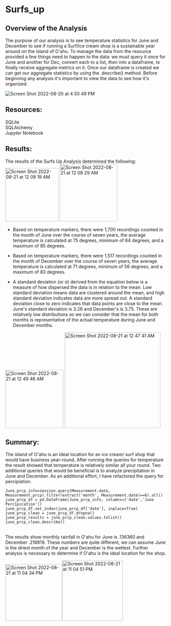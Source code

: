 # Surfs_up
## Overview of the Analysis

The purpose of our analysis is to see temperature statistics for June and December to see if running a Surf/Ice cream shop is a sustainable year around on the island of O'ahu. To manage the data from the resource provided a few things need to happen to the data: we must query it once for June and another for Dec, convert each to a list, then into a dataframe, to finally receive aggregate metrics on it. Once our dataframe is created we can get our aggregate statistics by using the .describe() method. Before beginning any analysis it's important to view the data to see how it's organized. 

![Screen Shot 2022-08-20 at 4 50 49 PM](https://user-images.githubusercontent.com/107026442/185852755-1c5e0dab-65ab-4ea9-8efe-ef03ac9878d5.png)

## Resources:<br/> 
SQLite<br/>
SQLAlchemy<br/>
Jupyter Notebook<br/>

## Results:

The results of the Surfs Up Analysis determined the following:<br/>
<img width="167" alt="Screen Shot 2022-08-21 at 12 09 19 AM" src="https://user-images.githubusercontent.com/107026442/185852865-4a582e5c-4c55-4460-a3bb-719da7c83c2e.png">
<img width="180" alt="Screen Shot 2022-08-21 at 12 09 29 AM" src="https://user-images.githubusercontent.com/107026442/185852896-f3cf05bb-ef9d-4a93-8734-feb09adcfa01.png"><br/>

* Based on temperature markers, there were 1,700 recordings counted in the month of June over the course of seven years, the average temperature is calculated at 75 degrees, minimum of 64 degrees, and a maximum of 85 degrees.

* Based on temperature markers, there were 1,517 recordings counted in the month of December over the course of seven years, the average temperature is calculated at 71 degrees, minimum of 56 degrees, and a maximum of 83 degrees.

* A standard deviation (or σ) derived from the equation below is a measure of how dispersed the data is in relation to the mean. Low standard deviation means data are clustered around the mean, and high standard deviation indicates data are more spread out. A standard deviation close to zero indicates that data points are close to the mean. June's standard deviation is 3.26 and December's is 3.75. These are relatively low distributions so we can consider that the mean for both months is representative of the actual temperature during June and December months. 

<img width="182" alt="Screen Shot 2022-08-21 at 12 49 46 AM" src="https://user-images.githubusercontent.com/107026442/185852943-f62b8e2e-416d-4b01-b425-63b37dae263f.png"> <img width="300" alt="Screen Shot 2022-08-21 at 12 47 41 AM" src="https://user-images.githubusercontent.com/107026442/185852958-61332131-8e58-48b0-9ae0-c28276fe8353.png">

## Summary:

The island of O'ahu is an ideal location for an ice cream/ surf shop that would have business year-round. After running the queries for temperature the result showed that temperature is relatively similar all your round. Two additional queries that would be beneficial is to analyze precipitation in June and December. As an additional effort, I have refactored the query for percipiation.<br/>
```session.query(Measurement.date, Measurement.prcp).filter(extract('month', Measurement.date)==6).all()
June_prcp_info=session.query(Measurement.date, Measurement.prcp).filter(extract('month', Measurement.date)==6).all()
june_prcp_df = pd.DataFrame(June_prcp_info, columns=['date','June Percipication'])
june_prcp_df.set_index(june_prcp_df['date'], inplace=True)
june_prcp_clean = june_prcp_df.dropna()
june_prcp_results = june_prcp_clean.values.tolist()
june_prcp_clean.describe()
``` 
<br/>
The results show monthly rainfall in O'ahu for June is .136360 and December .216819. These numbers are quite different, we can assume June is the driest month of the year and December is the wettest. Further analysis is necessary to determine if O'ahu is the ideal location for the shop.

<img width="178" alt="Screen Shot 2022-08-21 at 11 04 34 PM" src="https://user-images.githubusercontent.com/107026442/185853740-f4542cd2-76e4-44e9-bb75-ba254b2332af.png"><img width="190" alt="Screen Shot 2022-08-21 at 11 04 51 PM" src="https://user-images.githubusercontent.com/107026442/185853755-b84007fa-15d3-49a0-ab17-dc5a83a58868.png">



